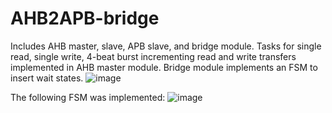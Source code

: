 # AHB2APB-bridge
Includes AHB master, slave, APB slave, and bridge module. Tasks for single read, single write, 4-beat burst incrementing read and write transfers implemented in AHB master module. Bridge module implements an FSM to insert wait states.
![image](https://github.com/user-attachments/assets/03247f83-6d01-4856-a829-b5ece364adc3)

The following FSM was implemented:
![image](https://github.com/user-attachments/assets/9e88dcde-a2e2-4c37-bcec-e5f0c3bc15f6)

